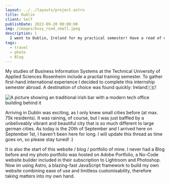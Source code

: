 ```yaml
---
layout: ../../layouts/project.astro
title: Dublin
client: Self
publishDate: 2022-09-20 00:00:00
img: /images/busy_road_small.jpeg
description: |
  I went to Dublin, Ireland for my practical semester! Have a read of my experience! :)
tags:
  - travel
  - photo  
  - Blog
---
```


My studies of Business Information Systems at the Technical University of Applied Sciences Rosenheim include a practial training semester. To gather first-hand international experience I decided to complete this internship semester abroad. A destination of choice was found quickly: Ireland🇮🇪!

![A picture showing an traditional irish bar with a modern tech office building behind it ](/images/dublin.jpeg "Tradition meets Tech")

Arriving in Dublin was exciting, as I only knew small cities before (at max. 75k residents). It was raining, of course, but I was just baffled by a unbeliveably vibrant and beautiful city that is so much different to large german cities. As today is the 20th of September and I arrived here on September 1st, I haven't been here for long. I will update this thread as time goes on, so please stay tuned! :)

It is also the start of this website / blog / portfolio of mine. I never had a Blog before and my photo portfolio was hosted on Adobe Portfolio, a No-Code website builder included in their subscription to Lightroom and Photoshop. Now im using Astro, a blazing-fast JavaScript framework to build my own website combining ease of use and limitless customisability, therefore taking matters into my own hand.